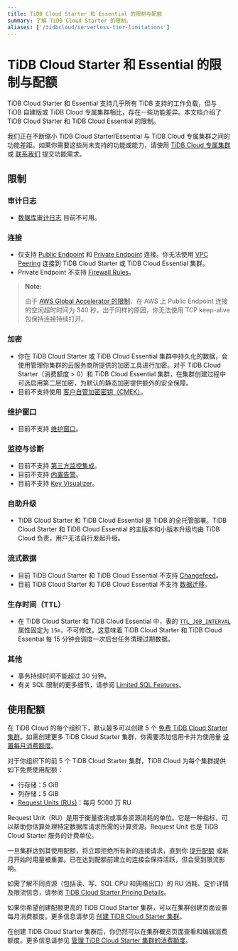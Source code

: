 ```yaml
---
title: TiDB Cloud Starter 和 Essential 的限制与配额
summary: 了解 TiDB Cloud Starter 的限制。
aliases: ['/tidbcloud/serverless-tier-limitations']
---
```


# TiDB Cloud Starter 和 Essential 的限制与配额

<!-- markdownlint-disable MD026 -->

TiDB Cloud Starter 和 Essential 支持几乎所有 TiDB 支持的工作负载，但与 TiDB 自建版或 TiDB Cloud 专属集群相比，存在一些功能差异。本文档介绍了 TiDB Cloud Starter 和 TiDB Cloud Essential 的限制。

我们正在不断缩小 TiDB Cloud Starter/Essential 与 TiDB Cloud 专属集群之间的功能差距。如果你需要这些尚未支持的功能或能力，请使用 [TiDB Cloud 专属集群](/tidb-cloud/select-cluster-tier.md#tidb-cloud-dedicated) 或 [联系我们](https://www.pingcap.com/contact-us/?from=en) 提交功能需求。

## 限制

### 审计日志

- [数据库审计日志](/tidb-cloud/tidb-cloud-auditing.md) 目前不可用。

### 连接

- 仅支持 [Public Endpoint](/tidb-cloud/connect-via-standard-connection-serverless.md) 和 [Private Endpoint](/tidb-cloud/set-up-private-endpoint-connections-serverless.md) 连接。你无法使用 [VPC Peering](/tidb-cloud/set-up-vpc-peering-connections.md) 连接到 TiDB Cloud Starter 或 TiDB Cloud Essential 集群。
- Private Endpoint 不支持 [Firewall Rules](/tidb-cloud/configure-serverless-firewall-rules-for-public-endpoints.md)。

> **Note:**
>
> 由于 [AWS Global Accelerator 的限制](https://docs.aws.amazon.com/global-accelerator/latest/dg/introduction-how-it-works.html#about-idle-timeout)，在 AWS 上 Public Endpoint 连接的空闲超时时间为 340 秒。出于同样的原因，你无法使用 TCP keep-alive 包保持连接持续打开。

### 加密

- 你在 TiDB Cloud Starter 或 TiDB Cloud Essential 集群中持久化的数据，会使用管理你集群的云服务商所提供的加密工具进行加密。对于 TiDB Cloud Starter（消费额度 > 0）和 TiDB Cloud Essential 集群，在集群创建过程中可选启用第二层加密，为默认的静态加密提供额外的安全保障。
- 目前不支持使用 [客户自管加密密钥（CMEK）](/tidb-cloud/tidb-cloud-encrypt-cmek-aws.md)。

### 维护窗口

- 目前不支持 [维护窗口](/tidb-cloud/configure-maintenance-window.md)。

### 监控与诊断

- 目前不支持 [第三方监控集成](/tidb-cloud/third-party-monitoring-integrations.md)。
- 目前不支持 [内置告警](/tidb-cloud/monitor-built-in-alerting.md)。
- 目前不支持 [Key Visualizer](/tidb-cloud/tune-performance.md#key-visualizer)。

### 自助升级

- TiDB Cloud Starter 和 TiDB Cloud Essential 是 TiDB 的全托管部署。TiDB Cloud Starter 和 TiDB Cloud Essential 的主版本和小版本升级均由 TiDB Cloud 负责，用户无法自行发起升级。

### 流式数据

- 目前 TiDB Cloud Starter 和 TiDB Cloud Essential 不支持 [Changefeed](/tidb-cloud/changefeed-overview.md)。
- 目前 TiDB Cloud Starter 和 TiDB Cloud Essential 不支持 [数据迁移](/tidb-cloud/migrate-from-mysql-using-data-migration.md)。

### 生存时间（TTL）

- 在 TiDB Cloud Starter 和 TiDB Cloud Essential 中，表的 [`TTL_JOB_INTERVAL`](/time-to-live.md#ttl-job) 属性固定为 `15m`，不可修改。这意味着 TiDB Cloud Starter 和 TiDB Cloud Essential 每 15 分钟会调度一次后台任务清理过期数据。

### 其他

- 事务持续时间不能超过 30 分钟。
- 有关 SQL 限制的更多细节，请参阅 [Limited SQL Features](/tidb-cloud/limited-sql-features.md)。

## 使用配额

在 TiDB Cloud 的每个组织下，默认最多可以创建 5 个 [免费 TiDB Cloud Starter 集群](/tidb-cloud/select-cluster-tier.md#tidb-cloud-serverless)。如需创建更多 TiDB Cloud Starter 集群，你需要添加信用卡并为使用量 [设置每月消费额度](/tidb-cloud/manage-serverless-spend-limit.md)。

对于你组织下的前 5 个 TiDB Cloud Starter 集群，TiDB Cloud 为每个集群提供如下免费使用配额：

- 行存储：5 GiB
- 列存储：5 GiB
- [Request Units (RUs)](/tidb-cloud/tidb-cloud-glossary.md#request-unit)：每月 5000 万 RU

Request Unit（RU）是用于衡量查询或事务资源消耗的单位。它是一种指标，可以帮助你估算处理特定数据库请求所需的计算资源。Request Unit 也是 TiDB Cloud Starter 服务的计费单位。

一旦集群达到其使用配额，将立即拒绝所有新的连接请求，直到你 [提升配额](/tidb-cloud/manage-serverless-spend-limit.md#update-spending-limit) 或新月开始时用量被重置。已在达到配额前建立的连接会保持活跃，但会受到限流影响。

如需了解不同资源（包括读、写、SQL CPU 和网络出口）的 RU 消耗、定价详情及限流信息，请参阅 [TiDB Cloud Starter Pricing Details](https://www.pingcap.com/tidb-cloud-starter-pricing-details/)。

如果你希望创建配额更高的 TiDB Cloud Starter 集群，可以在集群创建页面设置每月消费额度。更多信息请参见 [创建 TiDB Cloud Starter 集群](/tidb-cloud/create-tidb-cluster-serverless.md)。

在创建 TiDB Cloud Starter 集群后，你仍然可以在集群概览页面查看和编辑消费额度。更多信息请参见 [管理 TiDB Cloud Starter 集群的消费额度](/tidb-cloud/manage-serverless-spend-limit.md)。